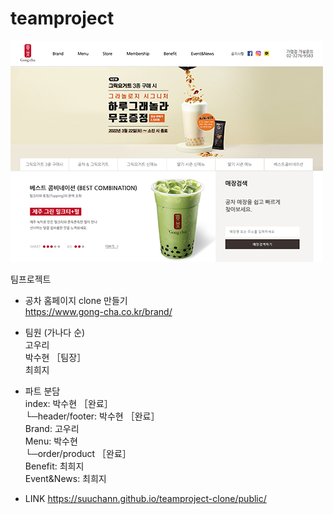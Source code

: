 # teamproject

![screenshot](./public/images/readme.png "screenshot")   

팀프로젝트   
- 공차 홈페이지 clone 만들기   
https://www.gong-cha.co.kr/brand/   

- 팀원 (가나다 순)   
고우리   
박수현 ［팀장］   
최희지   

- 파트 분담   
index: 박수현 ［완료］   
└─header/footer: 박수현 ［완료］    
Brand: 고우리   
Menu: 박수현   
└─order/product ［완료］   
Benefit: 최희지   
Event&News: 최희지   

- LINK
https://suuchann.github.io/teamproject-clone/public/
